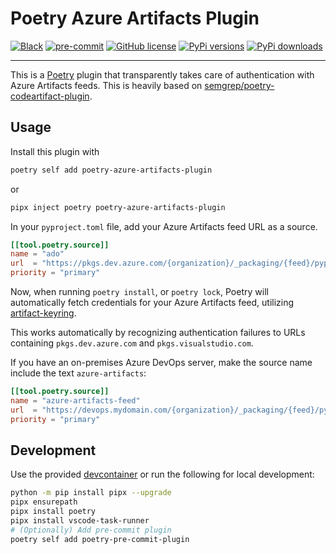 # Poetry Azure Artifacts Plugin

[![Black](https://img.shields.io/badge/code%20style-black-000000.svg)](https://github.com/psf/black)
[![pre-commit](https://img.shields.io/badge/pre--commit-enabled-brightgreen?logo=pre-commit)](https://github.com/pre-commit/pre-commit)
[![GitHub license](https://img.shields.io/github/license/NathanVaughn/poetry-azure-artifacts-plugin)](https://github.com/NathanVaughn/poetry-azure-artifacts-plugin/blob/main/LICENSE)
[![PyPi versions](https://img.shields.io/pypi/pyversions/poetry-azure-artifacts-plugin)](https://pypi.org/project/poetry-azure-artifacts-plugin)
[![PyPi downloads](https://img.shields.io/pypi/dm/poetry-azure-artifacts-plugin)](https://pypi.org/project/poetry-azure-artifacts-plugin)

---

This is a [Poetry](https://python-poetry.org/) plugin that transparently takes
care of authentication with Azure Artifacts feeds. This is heavily based on
[semgrep/poetry-codeartifact-plugin](https://github.com/semgrep/poetry-codeartifact-plugin).

## Usage

Install this plugin with

```bash
poetry self add poetry-azure-artifacts-plugin
```

or

```bash
pipx inject poetry poetry-azure-artifacts-plugin
```

In your `pyproject.toml` file, add your Azure Artifacts feed URL as a source.

```toml
[[tool.poetry.source]]
name = "ado"
url  = "https://pkgs.dev.azure.com/{organization}/_packaging/{feed}/pypi/simple/"
priority = "primary"
```

Now, when running `poetry install`, or `poetry lock`, Poetry will automatically
fetch credentials for your Azure Artifacts feed, utilizing
[artifact-keyring](https://github.com/microsoft/artifact-keyring).

This works automatically by recognizing authentication failures to URLs containing
`pkgs.dev.azure.com` and `pkgs.visualstudio.com`.

If you have an on-premises Azure DevOps server,
make the source name include the text `azure-artifacts`:

```toml
[[tool.poetry.source]]
name = "azure-artifacts-feed"
url  = "https://devops.mydomain.com/{organization}/_packaging/{feed}/pypi/simple/"
priority = "primary"
```

## Development

Use the provided [devcontainer](https://containers.dev/)
or run the following for local development:

```bash
python -m pip install pipx --upgrade
pipx ensurepath
pipx install poetry
pipx install vscode-task-runner
# (Optionally) Add pre-commit plugin
poetry self add poetry-pre-commit-plugin
```
